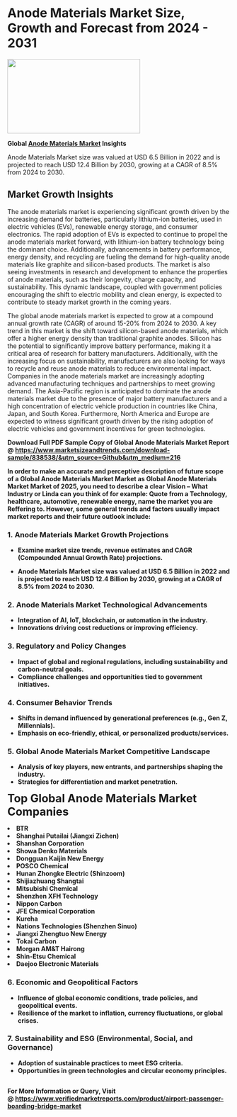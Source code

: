 <H1>Anode Materials Market Size, Growth and Forecast from 2024 - 2031</H1><img class="aligncenter size-medium wp-image-584254" src="https://thirdeyenews.in/wp-content/uploads/2024/09/Global-Market-Research-300x168.jpeg" alt="" width="300" height="168" /><p><strong>Global&nbsp;<a href="https://www.marketsizeandtrends.com/download-sample/838538/&amp;utm_source=Github&utm_medium=216">Anode Materials Market</a> Insights</strong></p><p>Anode Materials Market size was valued at USD 6.5 Billion in 2022 and is projected to reach USD 12.4 Billion by 2030, growing at a CAGR of 8.5% from 2024 to 2030.</p><p><h2>Market Growth Insights</h2> <p>The anode materials market is experiencing significant growth driven by the increasing demand for batteries, particularly lithium-ion batteries, used in electric vehicles (EVs), renewable energy storage, and consumer electronics. The rapid adoption of EVs is expected to continue to propel the anode materials market forward, with lithium-ion battery technology being the dominant choice. Additionally, advancements in battery performance, energy density, and recycling are fueling the demand for high-quality anode materials like graphite and silicon-based products. The market is also seeing investments in research and development to enhance the properties of anode materials, such as their longevity, charge capacity, and sustainability. This dynamic landscape, coupled with government policies encouraging the shift to electric mobility and clean energy, is expected to contribute to steady market growth in the coming years.</p> <p><strong></strong></p> <p>The global anode materials market is expected to grow at a compound annual growth rate (CAGR) of around 15-20% from 2024 to 2030. A key trend in this market is the shift toward silicon-based anode materials, which offer a higher energy density than traditional graphite anodes. Silicon has the potential to significantly improve battery performance, making it a critical area of research for battery manufacturers. Additionally, with the increasing focus on sustainability, manufacturers are also looking for ways to recycle and reuse anode materials to reduce environmental impact. Companies in the anode materials market are increasingly adopting advanced manufacturing techniques and partnerships to meet growing demand. The Asia-Pacific region is anticipated to dominate the anode materials market due to the presence of major battery manufacturers and a high concentration of electric vehicle production in countries like China, Japan, and South Korea. Furthermore, North America and Europe are expected to witness significant growth driven by the rising adoption of electric vehicles and government incentives for green technologies. <p><strong></p><p><span class=""><strong>Download Full PDF Sample Copy of Global Anode Materials Market Report</strong> @ <a href="https://www.marketsizeandtrends.com/download-sample/838538/&amp;utm_source=Github&utm_medium=216" target="_blank">https://www.marketsizeandtrends.com/download-sample/838538/&amp;utm_source=Github&utm_medium=216</a></span></p><p>In order to make an accurate and perceptive description of future scope of a Global&nbsp;Anode Materials Market Market as Global&nbsp;Anode Materials Market Market of 2025, you need to describe a clear Vision &ndash; What Industry or Linda can you think of for example: Quote from a Technology, healthcare, automotive, renewable energy, name the market you are Reffering to. However, some general trends and factors usually impact market reports and their future outlook include:</p><h3>1.&nbsp;<strong>Anode Materials Market Growth Projections</strong></h3><ul><li>Examine market size trends, revenue estimates and CAGR (Compounded Annual Growth Rate) projections.</li><li><p>Anode Materials Market size was valued at USD 6.5 Billion in 2022 and is projected to reach USD 12.4 Billion by 2030, growing at a CAGR of 8.5% from 2024 to 2030.</p></li></ul><h3>2.&nbsp;<strong>Anode Materials Market Technological Advancements</strong></h3><ul><li>Integration of AI, IoT, blockchain, or automation in the industry.</li><li>Innovations driving cost reductions or improving efficiency.</li></ul><h3>3.&nbsp;<strong>Regulatory and Policy Changes</strong></h3><ul><li>Impact of global and regional regulations, including sustainability and carbon-neutral goals.</li><li>Compliance challenges and opportunities tied to government initiatives.</li></ul><h3>4.&nbsp;<strong>Consumer Behavior Trends</strong></h3><ul><li>Shifts in demand influenced by generational preferences (e.g., Gen Z, Millennials).</li><li>Emphasis on eco-friendly, ethical, or personalized products/services.</li></ul><h3>5.&nbsp;<strong>Global Anode Materials Market Competitive Landscape</strong></h3><ul><li>Analysis of key players, new entrants, and partnerships shaping the industry.</li><li>Strategies for differentiation and market penetration.</li></ul><p data-pm-slice="1 1 []"><span style="color: inherit; font-family: inherit; font-size: 25px;">Top Global Anode Materials Market Companies</span></p><div class="" data-test-id=""><p><li>BTR</li><li> Shanghai Putailai (Jiangxi Zichen)</li><li> Shanshan Corporation</li><li> Showa Denko Materials</li><li> Dongguan Kaijin New Energy</li><li> POSCO Chemical</li><li> Hunan Zhongke Electric (Shinzoom)</li><li> Shijiazhuang Shangtai</li><li> Mitsubishi Chemical</li><li> Shenzhen XFH Technology</li><li> Nippon Carbon</li><li> JFE Chemical Corporation</li><li> Kureha</li><li> Nations Technologies (Shenzhen Sinuo)</li><li> Jiangxi Zhengtuo New Energy</li><li> Tokai Carbon</li><li> Morgan AM&T Hairong</li><li> Shin-Etsu Chemical</li><li> Daejoo Electronic Materials</li></p></div><h3>6.&nbsp;<strong>Economic and Geopolitical Factors</strong></h3><ul><li>Influence of global economic conditions, trade policies, and geopolitical events.</li><li>Resilience of the market to inflation, currency fluctuations, or global crises.</li></ul><h3>7.&nbsp;<strong>Sustainability and ESG (Environmental, Social, and Governance)</strong></h3><ul><li>Adoption of sustainable practices to meet ESG criteria.</li><li>Opportunities in green technologies and circular economy principles.</li></ul><h2><strong style="font-size: 14px;">For More Information or Query, Visit @&nbsp;</strong><a style="background-color: #ffffff; font-size: 14px;" href="https://www.marketsizeandtrends.com/report/anode-materials-market/" target="_blank">https://www.verifiedmarketreports.com/product/airport-passenger-boarding-bridge-market</a></h2>
